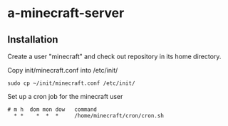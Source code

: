 # a-minecraft-server

## Installation

Create a user "minecraft" and check out repository in its home directory.

Copy init/minecraft.conf into /etc/init/

    sudo cp ~/init/minecraft.conf /etc/init/

Set up a cron job for the minecraft user

    # m h  dom mon dow   command
      * *    *  *  *     /home/minecraft/cron/cron.sh

